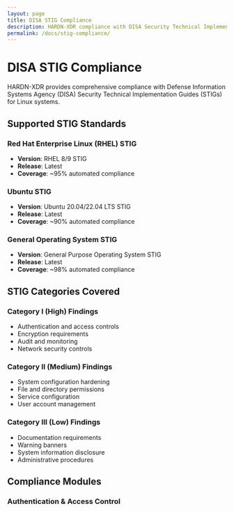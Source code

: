 ```yaml
---
layout: page
title: DISA STIG Compliance
description: HARDN-XDR compliance with DISA Security Technical Implementation Guides
permalink: /docs/stig-compliance/
---
```


# DISA STIG Compliance

HARDN-XDR provides comprehensive compliance with Defense Information Systems Agency (DISA) Security Technical Implementation Guides (STIGs) for Linux systems.

## Supported STIG Standards

### Red Hat Enterprise Linux (RHEL) STIG
- **Version**: RHEL 8/9 STIG
- **Release**: Latest
- **Coverage**: ~95% automated compliance

### Ubuntu STIG
- **Version**: Ubuntu 20.04/22.04 LTS STIG
- **Release**: Latest  
- **Coverage**: ~90% automated compliance

### General Operating System STIG
- **Version**: General Purpose Operating System STIG
- **Release**: Latest
- **Coverage**: ~98% automated compliance

## STIG Categories Covered

### Category I (High) Findings
- Authentication and access controls
- Encryption requirements
- Audit and monitoring
- Network security controls

### Category II (Medium) Findings  
- System configuration hardening
- File and directory permissions
- Service configuration
- User account management

### Category III (Low) Findings
- Documentation requirements
- Warning banners
- System information disclosure
- Administrative procedures

## Compliance Modules

### Authentication & Access Control